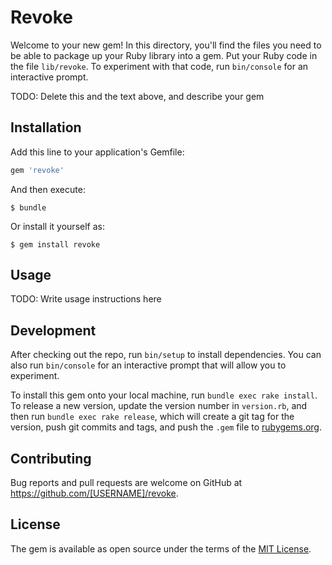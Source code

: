 # Revoke

Welcome to your new gem! In this directory, you'll find the files you need to be able to package up your Ruby library into a gem. Put your Ruby code in the file `lib/revoke`. To experiment with that code, run `bin/console` for an interactive prompt.

TODO: Delete this and the text above, and describe your gem

## Installation

Add this line to your application's Gemfile:

```ruby
gem 'revoke'
```

And then execute:

    $ bundle

Or install it yourself as:

    $ gem install revoke

## Usage

TODO: Write usage instructions here

## Development

After checking out the repo, run `bin/setup` to install dependencies. You can also run `bin/console` for an interactive prompt that will allow you to experiment.

To install this gem onto your local machine, run `bundle exec rake install`. To release a new version, update the version number in `version.rb`, and then run `bundle exec rake release`, which will create a git tag for the version, push git commits and tags, and push the `.gem` file to [rubygems.org](https://rubygems.org).

## Contributing

Bug reports and pull requests are welcome on GitHub at https://github.com/[USERNAME]/revoke.

## License

The gem is available as open source under the terms of the [MIT License](https://opensource.org/licenses/MIT).
